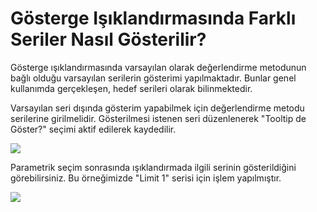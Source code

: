 # Gösterge Işıklandırmasında Farklı Seriler Nasıl Gösterilir?

Gösterge ışıklandırmasında varsayılan olarak değerlendirme metodunun bağlı olduğu varsayılan serilerin gösterimi yapılmaktadır. Bunlar genel kullanımda gerçekleşen, hedef  serileri olarak bilinmektedir.

Varsayılan seri dışında gösterim yapabilmek için değerlendirme metodu serilerine girilmelidir. Gösterilmesi istenen seri düzenlenerek "Tooltip de Göster?" seçimi aktif edilerek kaydedilir.

![](https://docsbimser.blob.core.windows.net/imagecontainer/v1-a118dbdb-1b67-41b5-97d1-9c23c9b1ad7b.png)

Parametrik seçim sonrasında ışıklandırmada ilgili serinin gösterildiğini görebilirsiniz. Bu örneğimizde "Limit 1" serisi için işlem yapılmıştır.

![](https://docsbimser.blob.core.windows.net/imagecontainer/v2-37b89fac-10ec-4149-89b1-15e2ec879702.png)

